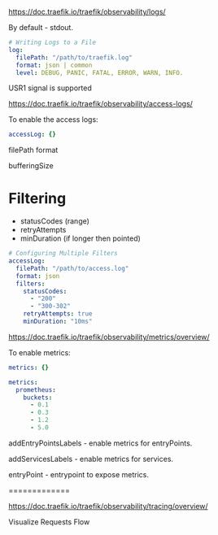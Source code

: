 https://doc.traefik.io/traefik/observability/logs/

By default - stdout.

```yaml
# Writing Logs to a File
log:
  filePath: "/path/to/traefik.log"
  format: json | common
  level: DEBUG, PANIC, FATAL, ERROR, WARN, INFO.
```

USR1 signal is supported


https://doc.traefik.io/traefik/observability/access-logs/

To enable the access logs:

```yaml
accessLog: {}
```
filePath
format

bufferingSize


# Filtering

* statusCodes (range)
* retryAttempts
* minDuration (if longer then pointed)

```yaml
# Configuring Multiple Filters
accessLog:
  filePath: "/path/to/access.log"
  format: json
  filters:    
    statusCodes:
      - "200"
      - "300-302"
    retryAttempts: true
    minDuration: "10ms"
```

https://doc.traefik.io/traefik/observability/metrics/overview/

To enable metrics:
```yaml
metrics: {}
```

```yaml
metrics:
  prometheus:
    buckets:
      - 0.1
      - 0.3
      - 1.2
      - 5.0
```
addEntryPointsLabels - enable metrics for entryPoints.

addServicesLabels - enable metrics for services.

entryPoint - entrypoint to expose metrics.

=============

https://doc.traefik.io/traefik/observability/tracing/overview/

Visualize Requests Flow





